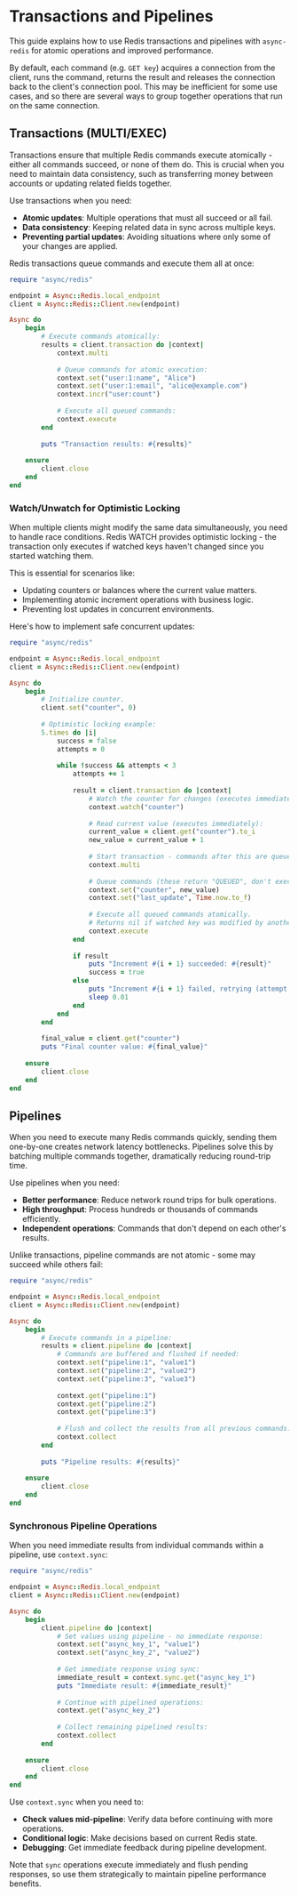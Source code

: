 # Transactions and Pipelines

This guide explains how to use Redis transactions and pipelines with `async-redis` for atomic operations and improved performance.

By default, each command (e.g. `GET key`) acquires a connection from the client, runs the command, returns the result and releases the connection back to the client's connection pool. This may be inefficient for some use cases, and so there are several ways to group together operations that run on the same connection.

## Transactions (MULTI/EXEC)

Transactions ensure that multiple Redis commands execute atomically - either all commands succeed, or none of them do. This is crucial when you need to maintain data consistency, such as transferring money between accounts or updating related fields together.

Use transactions when you need:
- **Atomic updates**: Multiple operations that must all succeed or all fail.
- **Data consistency**: Keeping related data in sync across multiple keys.
- **Preventing partial updates**: Avoiding situations where only some of your changes are applied.

Redis transactions queue commands and execute them all at once:

``` ruby
require "async/redis"

endpoint = Async::Redis.local_endpoint
client = Async::Redis::Client.new(endpoint)

Async do
	begin
		# Execute commands atomically:
		results = client.transaction do |context|
			context.multi
			
			# Queue commands for atomic execution:
			context.set("user:1:name", "Alice")
			context.set("user:1:email", "alice@example.com")
			context.incr("user:count")
			
			# Execute all queued commands:
			context.execute
		end
		
		puts "Transaction results: #{results}"
		
	ensure
		client.close
	end
end
```

### Watch/Unwatch for Optimistic Locking

When multiple clients might modify the same data simultaneously, you need to handle race conditions. Redis WATCH provides optimistic locking - the transaction only executes if watched keys haven't changed since you started watching them.

This is essential for scenarios like:
- Updating counters or balances where the current value matters.
- Implementing atomic increment operations with business logic.
- Preventing lost updates in concurrent environments.

Here's how to implement safe concurrent updates:

``` ruby
require "async/redis"

endpoint = Async::Redis.local_endpoint
client = Async::Redis::Client.new(endpoint)

Async do
	begin
		# Initialize counter.
		client.set("counter", 0)
		
		# Optimistic locking example:
		5.times do |i|
			success = false
			attempts = 0
			
			while !success && attempts < 3
				attempts += 1
				
				result = client.transaction do |context|
					# Watch the counter for changes (executes immediately):
					context.watch("counter")
					
					# Read current value (executes immediately):
					current_value = client.get("counter").to_i
					new_value = current_value + 1
					
					# Start transaction - commands after this are queued, not executed:
					context.multi
					
					# Queue commands (these return "QUEUED", don't execute yet):
					context.set("counter", new_value)
					context.set("last_update", Time.now.to_f)
					
					# Execute all queued commands atomically.
					# Returns nil if watched key was modified by another client:
					context.execute
				end
				
				if result
					puts "Increment #{i + 1} succeeded: #{result}"
					success = true
				else
					puts "Increment #{i + 1} failed, retrying (attempt #{attempts})"
					sleep 0.01
				end
			end
		end
		
		final_value = client.get("counter")
		puts "Final counter value: #{final_value}"
		
	ensure
		client.close
	end
end
```

## Pipelines

When you need to execute many Redis commands quickly, sending them one-by-one creates network latency bottlenecks. Pipelines solve this by batching multiple commands together, dramatically reducing round-trip time.

Use pipelines when you need:
- **Better performance**: Reduce network round trips for bulk operations.
- **High throughput**: Process hundreds or thousands of commands efficiently.
- **Independent operations**: Commands that don't depend on each other's results.

Unlike transactions, pipeline commands are not atomic - some may succeed while others fail:

``` ruby
require "async/redis"

endpoint = Async::Redis.local_endpoint
client = Async::Redis::Client.new(endpoint)

Async do
	begin
		# Execute commands in a pipeline:
		results = client.pipeline do |context|
			# Commands are buffered and flushed if needed:
			context.set("pipeline:1", "value1")
			context.set("pipeline:2", "value2")
			context.set("pipeline:3", "value3")
			
			context.get("pipeline:1")
			context.get("pipeline:2")
			context.get("pipeline:3")
			
			# Flush and collect the results from all previous commands:
			context.collect
		end
		
		puts "Pipeline results: #{results}"
		
	ensure
		client.close
	end
end
```

### Synchronous Pipeline Operations

When you need immediate results from individual commands within a pipeline, use `context.sync`:

``` ruby
require "async/redis"

endpoint = Async::Redis.local_endpoint
client = Async::Redis::Client.new(endpoint)

Async do
	begin
		client.pipeline do |context|
			# Set values using pipeline - no immediate response:
			context.set("async_key_1", "value1")
			context.set("async_key_2", "value2")
			
			# Get immediate response using sync:
			immediate_result = context.sync.get("async_key_1")
			puts "Immediate result: #{immediate_result}"
			
			# Continue with pipelined operations:
			context.get("async_key_2")
			
			# Collect remaining pipelined results:
			context.collect
		end
		
	ensure
		client.close
	end
end
```

Use `context.sync` when you need to:
- **Check values mid-pipeline**: Verify data before continuing with more operations.
- **Conditional logic**: Make decisions based on current Redis state.
- **Debugging**: Get immediate feedback during pipeline development.

Note that `sync` operations execute immediately and flush pending responses, so use them strategically to maintain pipeline performance benefits.
